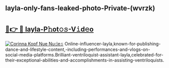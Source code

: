 ## layla-only-fans​-leaked-photo​-Private-(wvrzk)


# <h2><a href="https://mediaupload.pro?title=layla&ref=git">🔗👉 🔴 layla-P𝚑ot𝚘𝚜-V𝚒d𝚎o</a></h2>

[![Corinna Kopf Nue Nu𝚍e𝚜](https://i.imgur.com/0qMVB7G.gif)](https://mediaupload.pro?title=layla&ref=git)
Online-influencer-layla,known-for-publishing-dance-and-lifestyle-content,-including-performances-and-vlogs-on-social-media-platforms.Brilliant-ventriloquist-assistant-layla,celebrated-for-their-exceptional-abilities-and-accomplishments-in-assisting-ventriloquists.  